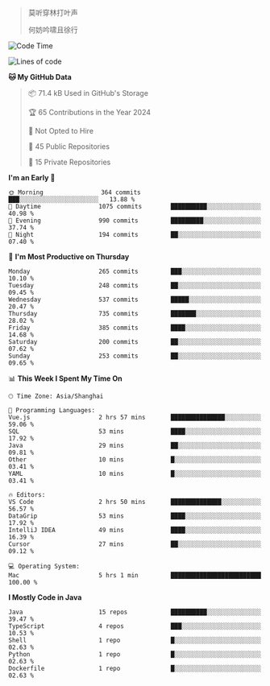> 莫听穿林打叶声
> 
> 何妨吟啸且徐行

<!-- ![Github Stats](https://github-readme-stats.vercel.app/api?username=catch6&count_private=true&show_icons=true&theme=gruvbox) -->

<!-- ![Top Langs](https://github-readme-stats.vercel.app/api/top-langs/?username=catch6&layout=compact) -->

<!--START_SECTION:waka-->
![Code Time](http://img.shields.io/badge/Code%20Time-1%2C540%20hrs%2051%20mins-blue)

![Lines of code](https://img.shields.io/badge/From%20Hello%20World%20I%27ve%20Written-9.4%20million%20lines%20of%20code-blue)

**🐱 My GitHub Data** 

> 📦 71.4 kB Used in GitHub's Storage 
 > 
> 🏆 65 Contributions in the Year 2024
 > 
> 🚫 Not Opted to Hire
 > 
> 📜 45 Public Repositories 
 > 
> 🔑 15 Private Repositories 
 > 
**I'm an Early 🐤** 

```text
🌞 Morning                364 commits         ███░░░░░░░░░░░░░░░░░░░░░░   13.88 % 
🌆 Daytime                1075 commits        ██████████░░░░░░░░░░░░░░░   40.98 % 
🌃 Evening                990 commits         █████████░░░░░░░░░░░░░░░░   37.74 % 
🌙 Night                  194 commits         ██░░░░░░░░░░░░░░░░░░░░░░░   07.40 % 
```
📅 **I'm Most Productive on Thursday** 

```text
Monday                   265 commits         ███░░░░░░░░░░░░░░░░░░░░░░   10.10 % 
Tuesday                  248 commits         ██░░░░░░░░░░░░░░░░░░░░░░░   09.45 % 
Wednesday                537 commits         █████░░░░░░░░░░░░░░░░░░░░   20.47 % 
Thursday                 735 commits         ███████░░░░░░░░░░░░░░░░░░   28.02 % 
Friday                   385 commits         ████░░░░░░░░░░░░░░░░░░░░░   14.68 % 
Saturday                 200 commits         ██░░░░░░░░░░░░░░░░░░░░░░░   07.62 % 
Sunday                   253 commits         ██░░░░░░░░░░░░░░░░░░░░░░░   09.65 % 
```


📊 **This Week I Spent My Time On** 

```text
🕑︎ Time Zone: Asia/Shanghai

💬 Programming Languages: 
Vue.js                   2 hrs 57 mins       ███████████████░░░░░░░░░░   59.06 % 
SQL                      53 mins             ████░░░░░░░░░░░░░░░░░░░░░   17.92 % 
Java                     29 mins             ██░░░░░░░░░░░░░░░░░░░░░░░   09.81 % 
Other                    10 mins             █░░░░░░░░░░░░░░░░░░░░░░░░   03.41 % 
YAML                     10 mins             █░░░░░░░░░░░░░░░░░░░░░░░░   03.41 % 

🔥 Editors: 
VS Code                  2 hrs 50 mins       ██████████████░░░░░░░░░░░   56.57 % 
DataGrip                 53 mins             ████░░░░░░░░░░░░░░░░░░░░░   17.92 % 
IntelliJ IDEA            49 mins             ████░░░░░░░░░░░░░░░░░░░░░   16.39 % 
Cursor                   27 mins             ██░░░░░░░░░░░░░░░░░░░░░░░   09.12 % 

💻 Operating System: 
Mac                      5 hrs 1 min         █████████████████████████   100.00 % 
```

**I Mostly Code in Java** 

```text
Java                     15 repos            ██████████░░░░░░░░░░░░░░░   39.47 % 
TypeScript               4 repos             ███░░░░░░░░░░░░░░░░░░░░░░   10.53 % 
Shell                    1 repo              █░░░░░░░░░░░░░░░░░░░░░░░░   02.63 % 
Python                   1 repo              █░░░░░░░░░░░░░░░░░░░░░░░░   02.63 % 
Dockerfile               1 repo              █░░░░░░░░░░░░░░░░░░░░░░░░   02.63 % 
```




<!--END_SECTION:waka-->
